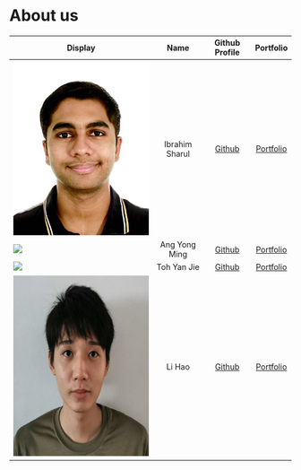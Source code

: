 # About us


| Display                                             |      Name      |               Github Profile                |              Portfolio              |
|-----------------------------------------------------|:--------------:|:-------------------------------------------:|:-----------------------------------:|
| ![](images/ibrahimisramos.jpg)                      | Ibrahim Sharul | [Github](https://github.com/ibrahimisramos) | [Portfolio](team/ibrahimisramos.md) |
| ![](https://via.placeholder.com/100.png?text=Photo) | Ang Yong Ming  |  [Github](https://github.com/angyongming)   |  [Portfolio](team/angyongming.md)   |
| ![](https://via.placeholder.com/100.png?text=Photo) |  Toh Yan Jie   |   [Github](https://github.com/yanjie1017)   |   [Portfolio](team/yanjie1017.md)   |
| ![](images/lihao-infosec.jpg)                       |     Li Hao     | [Github](https://github.com/lihao-InfoSec)  |     [Portfolio](team/lihao-infosec.md)      |


